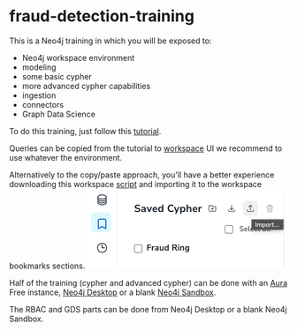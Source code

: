 # fraud-detection-training

This is a Neo4j training in which you will be exposed to:

- Neo4j workspace environment
- modeling
- some basic cypher
- more advanced cypher capabilities
- ingestion
- connectors
- Graph Data Science

To do this training, just follow this [tutorial](./queries/fraud_detection_with_neo4j.md).

Queries can be copied from the tutorial to [workspace](https://workspace-preview.neo4j.io/) UI we recommend to use whatever the environment.

Alternatively to the copy/paste approach, you'll have a better experience downloading this workspace [script](./queries/queries_for_aura_workspace.csv) and importing it to the workspace bookmarks sections.
![import bookmarks](./assets/images/import_script.png)

Half of the training (cypher and advanced cypher) can be done with an [Aura](https://console.neo4j.io/) Free instance, [Neo4j Desktop](https://neo4j.com/download/) or a blank [Neo4j Sandbox](https://neo4j.com/sandbox/).

The RBAC and GDS parts can be done from Neo4j Desktop or a blank Neo4j Sandbox.